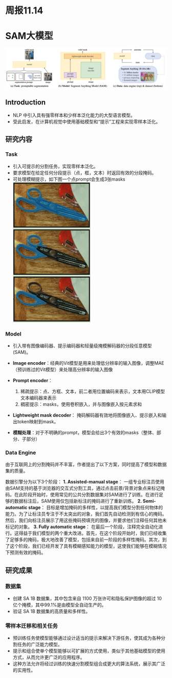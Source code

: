 # 周报11.14
# SAM大模型

![](image/task_model_dataset.png)

## Introduction

-  NLP 中引入具有强零样本和少样本泛化能力的大型语言模型。
- 受此启发，在计算机视觉中使用基础模型和“提示”工程来实现零样本泛化。
## 研究内容

### Task

- 引入可提示的分割任务，实现零样本泛化。
- 要求模型在给定任何分段提示（点，框，文本）时返回有效的分段掩码。
- 可处理模糊提示，如下图一个点prompt会生成3张masks
![](image/1promt_3mask.png)

### Model
- 引入带有图像编码器、提示编码器和轻量级掩模解码器的分段任意模型 (SAM)。
- **Image encoder**：经典的Vit模型是用来处理低分辨率的输入图像，调整MAE（预训练过的Vit模型）来处理高分辨率的输入图像

- **Prompt encoder**：
    1. 稀疏提示：点、方框、文本，前二者用位置编码来表示，文本用CLIP模型文本编码器来表示
    2. 稠密提示：masks，使用卷积嵌入，并与图像嵌入按元素求和

- **Lightweight mask decoder**：
掩码解码器有效地将图像嵌入、提示嵌入和输出token映射到mask。
- **模糊处理**：对于不明确的prompt，模型会给出3个有效的masks（整体、部分、子部分）


### Data Engine

由于互联网上的分割掩码并不丰富，作者提出了以下方案，同时提高了模型和数据集的质量。

数据引擎分为以下3个阶段：
**1. Assisted-manual stage**：
一组专业标注员使用由SAM支持的基于浏览器的交互式分割工具，通过点击前景/背景对象点来标记掩码。在此阶段开始时，使用常见的公共分割数据集对SAM进行了训练。在进行足够的数据标注后，SAM使用仅包括新标注的掩码进行了重新训练。
**2. Semi-automatic stage**：
目标是增加掩码的多样性，以提高我们模型分割任何物体的能力。为了让标注员专注于不太突出的对象，我们首先自动检测到有信心的掩码。然后，我们向标注员展示了用这些掩码预填充的图像，并要求他们注释任何其他未标记的对象。
**3. Fully automatic stage**：
在最后一个阶段，注释完全自动化进行。这得益于我们模型的两个重大改进。首先，在这个阶段开始时，我们已经收集了足够多的掩码，极大地改善了模型，包括来自前一阶段的多样性掩码。其次，到了这个阶段，我们已经开发了具有模糊感知能力的模型，这使我们能够在模糊情况下预测有效的掩码。

## 研究成果
### 数据集

- 创建 SA 1B 数据集，其中包含来自 1100 万张许可和隐私保护图像的超过 10 亿个掩模，其中99.1%是由模型全自动生产的。
- 验证 SA 1B 数据集的高质量和多样性。


### 零样本迁移和相关任务

- 预训练任务使模型能够通过设计适当的提示来解决下游任务，使其成为各种分割任务的广泛能力模型。
- 提示和组合使单个模型能够以可扩展的方式使用，类似于其他基础模型的使用方式，从而允许更广泛的应用程序。
- 这种方法允许将经过训练的快速分割模型组合成更大的算法系统，展示其广泛的实用性。



